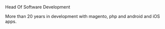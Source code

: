 Head Of Software Development 

More than 20 years in development with magento, php and android and iOS apps.
